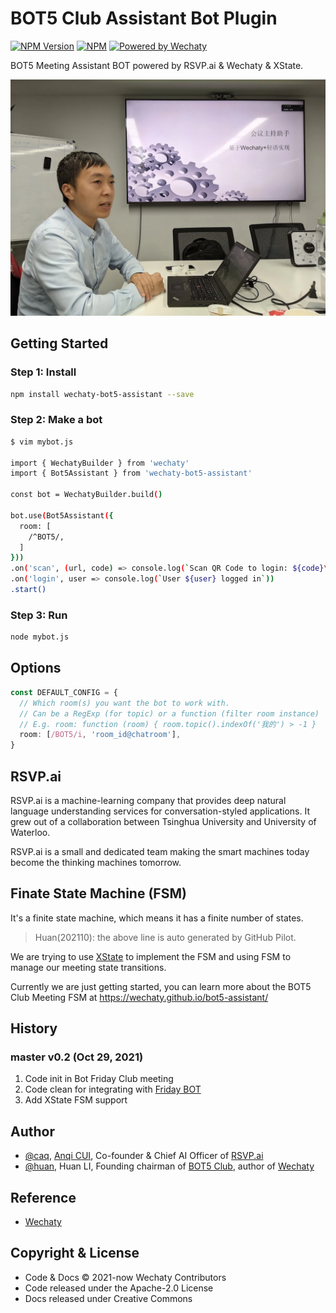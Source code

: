 # BOT5 Club Assistant Bot Plugin

[![NPM Version](https://img.shields.io/npm/v/wechaty-bot5-assistant?color=brightgreen)](https://www.npmjs.com/package/wechaty-bot5-assistant)
[![NPM](https://github.com/wechaty/bot5-assistant/workflows/NPM/badge.svg)](https://github.com/wechaty/bot5-assistant/actions?query=workflow%3ANPM)
[![Powered by Wechaty](https://img.shields.io/badge/Powered%20By-Wechaty-brightgreen.svg)](https://github.com/Wechaty/wechaty)

BOT5 Meeting Assistant BOT powered by RSVP.ai & Wechaty & XState.

![BOT5 Club](docs/images/caq-bot5-qingyu.webp)

## Getting Started

### Step 1: Install

```sh
npm install wechaty-bot5-assistant --save
```

### Step 2: Make a bot

```sh
$ vim mybot.js

import { WechatyBuilder } from 'wechaty'
import { Bot5Assistant } from 'wechaty-bot5-assistant'

const bot = WechatyBuilder.build()

bot.use(Bot5Assistant({
  room: [
    /^BOT5/,
  ]
}))
.on('scan', (url, code) => console.log(`Scan QR Code to login: ${code}\n${url}`))
.on('login', user => console.log(`User ${user} logged in`))
.start()
```

### Step 3: Run

```sh
node mybot.js
```

## Options

```ts
const DEFAULT_CONFIG = {
  // Which room(s) you want the bot to work with.
  // Can be a RegExp (for topic) or a function (filter room instance)
  // E.g. room: function (room) { room.topic().indexOf('我的') > -1 }
  room: [/BOT5/i, 'room_id@chatroom'],
}
```

## RSVP.ai

RSVP.ai is a machine-learning company that provides deep natural language understanding services for conversation-styled applications. It grew out of a collaboration between Tsinghua University and University of Waterloo.

RSVP.ai is a small and dedicated team making the smart machines today become the thinking machines tomorrow.

## Finate State Machine (FSM)

It's a finite state machine, which means it has a finite number of states.

> Huan(202110): the above line is auto generated by GitHub Pilot.

We are trying to use [XState](https://xstate.js.org/) to implement the FSM and using FSM to manage our meeting state transitions.

Currently we are just getting started, you can learn more about the BOT5 Club Meeting FSM at <https://wechaty.github.io/bot5-assistant/>

## History

### master v0.2 (Oct 29, 2021)

1. Code init in Bot Friday Club meeting
1. Code clean for integrating with [Friday BOT](https://github.com/wechaty/friday)
1. Add XState FSM support

## Author

- [@caq](https://github.com/caq), [Anqi CUI](http://me.caq9.info/), Co-founder & Chief AI Officer of [RSVP.ai](https://rsvp.ai/)
- [@huan](https://github.com/huan), Huan LI, Founding chairman of [BOT5 Club](https://bot5.ml), author of [Wechaty](https://wechaty.js.org)

## Reference

- [Wechaty](https://github.com/wechaty/wechaty)

## Copyright & License

- Code & Docs © 2021-now Wechaty Contributors
- Code released under the Apache-2.0 License
- Docs released under Creative Commons

